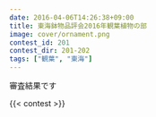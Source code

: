```yaml
---
date: 2016-04-06T14:26:38+09:00
title: 東海鉢物品評会2016年観葉植物の部
image: cover/ornament.png
contest_id: 201
contest_dir: 201-202
tags: ["観葉", "東海"]
---
```

審査結果です

{{< contest >}}
